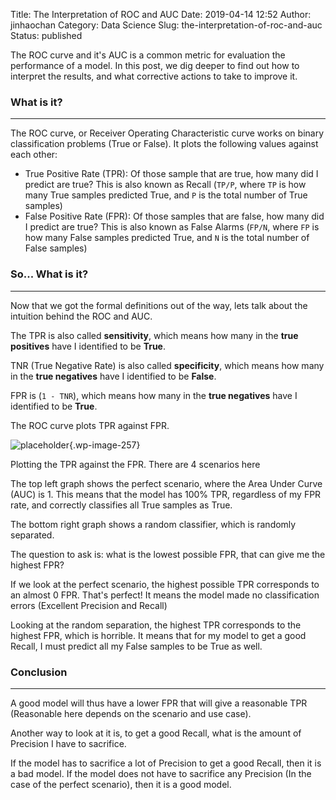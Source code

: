 Title: The Interpretation of ROC and AUC
Date: 2019-04-14 12:52
Author: jinhaochan
Category: Data Science
Slug: the-interpretation-of-roc-and-auc
Status: published



The ROC curve and it's AUC is a common metric for evaluation the performance of a model. In this post, we dig deeper to find out how to interpret the results, and what corrective actions to take to improve it.



<!-- wp:heading {"level":3} -->

### What is it?





------------------------------------------------------------------------



</p>


The ROC curve, or Receiver Operating Characteristic curve works on binary classification problems (True or False). It plots the following values against each other:





-   True Positive Rate (TPR): Of those sample that are true, how many did I predict are true? This is also known as Recall (`TP/P`, where `TP` is how many True samples predicted True, and `P` is the total number of True samples)
-   False Positive Rate (FPR): Of those samples that are false, how many did I predict are true? This is also known as False Alarms (`FP/N`, where `FP` is how many False samples predicted True, and `N` is the total number of False samples)



<!-- wp:heading {"level":3} -->

### So... What is it?





------------------------------------------------------------------------



</p>


Now that we got the formal definitions out of the way, lets talk about the intuition behind the ROC and AUC.





The TPR is also called **sensitivity**, which means how many in the **true positives** have I identified to be **True**.





TNR (True Negative Rate) is also called **specificity**, which means how many in the **true negatives** have I identified to be **False**.





FPR is (`1 - TNR`), which means how many in the **true negatives** have I identified to be **True**.





The ROC curve plots TPR against FPR.



<!-- wp:image {"id":257,"align":"center"} -->




![placeholder]({attach}media/2019/01/roc-curves.png){.wp-image-257}  
<figcaption>
Plotting the TPR against the FPR. There are 4 scenarios here
</figcaption>








The top left graph shows the perfect scenario, where the Area Under Curve (AUC) is 1. This means that the model has 100% TPR, regardless of my FPR rate, and correctly classifies all True samples as True.





The bottom right graph shows a random classifier, which is randomly separated.





The question to ask is: what is the lowest possible FPR, that can give me the highest FPR?





If we look at the perfect scenario, the highest possible TPR corresponds to an almost 0 FPR. That's perfect! It means the model made no classification errors (Excellent Precision and Recall)





Looking at the random separation, the highest TPR corresponds to the highest FPR, which is horrible. It means that for my model to get a good Recall, I must predict all my False samples to be True as well.



<!-- wp:heading {"level":3} -->

### Conclusion





------------------------------------------------------------------------



</p>


A good model will thus have a lower FPR that will give a reasonable TPR (Reasonable here depends on the scenario and use case).





Another way to look at it is, to get a good Recall, what is the amount of Precision I have to sacrifice.





If the model has to sacrifice a lot of Precision to get a good Recall, then it is a bad model. If the model does not have to sacrifice any Precision (In the case of the perfect scenario), then it is a good model.  



